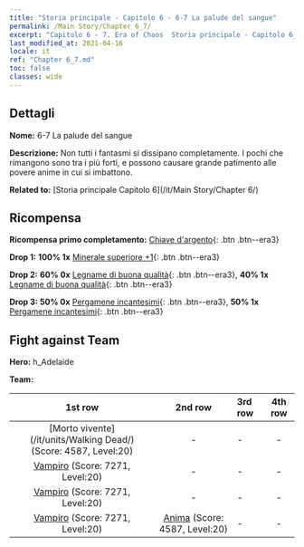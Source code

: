 ```yaml
---
title: "Storia principale - Capitolo 6 - 6-7 La palude del sangue"
permalink: /Main Story/Chapter 6_7/
excerpt: "Capitolo 6 - 7. Era of Chaos  Storia principale - Capitolo 6_7. 6-7 La palude del sangue"
last_modified_at: 2021-04-16
locale: it
ref: "Chapter 6_7.md"
toc: false
classes: wide
---
```


## Dettagli

 **Nome:** 6-7 La palude del sangue

 **Descrizione:** Non tutti i fantasmi si dissipano completamente. I pochi che rimangono sono tra i più forti, e possono causare grande patimento alle povere anime in cui si imbattono.

 **Related to:** [Storia principale Capitolo 6](/it/Main Story/Chapter 6/)

## Ricompensa

 **Ricompensa primo completamento:** [Chiave d'argento](/it/Items/con_693/){: .btn .btn--era3}

 **Drop 1:** **100% 1x** [Minerale superiore +1](/it/Items/mat_19/){: .btn .btn--era3}

 **Drop 2:** **60% 0x** [Legname di buona qualità](/it/Items/mat_13/){: .btn .btn--era3}, **40% 1x** [Legname di buona qualità](/it/Items/mat_13/){: .btn .btn--era3}

 **Drop 3:** **50% 0x** [Pergamene incantesimi](/it/Items/con_694/){: .btn .btn--era3}, **50% 1x** [Pergamene incantesimi](/it/Items/con_694/){: .btn .btn--era3}


## Fight against Team
 **Hero:** h_Adelaide

 **Team:**


  | 1st row | 2nd row | 3rd row | 4th row |
  |:----:|:----:|:----|:----:|
  | [Morto vivente](/it/units/Walking Dead/) (Score: 4587, Level:20)  | - | - | - |
  | [Vampiro](/it/units/Vampire/) (Score: 7271, Level:20)  | - | - | - |
  | [Vampiro](/it/units/Vampire/) (Score: 7271, Level:20)  | - | - | - |
  | [Vampiro](/it/units/Vampire/) (Score: 7271, Level:20)  | [Anima](/it/units/Wight/) (Score: 4587, Level:20)  | - | - |


